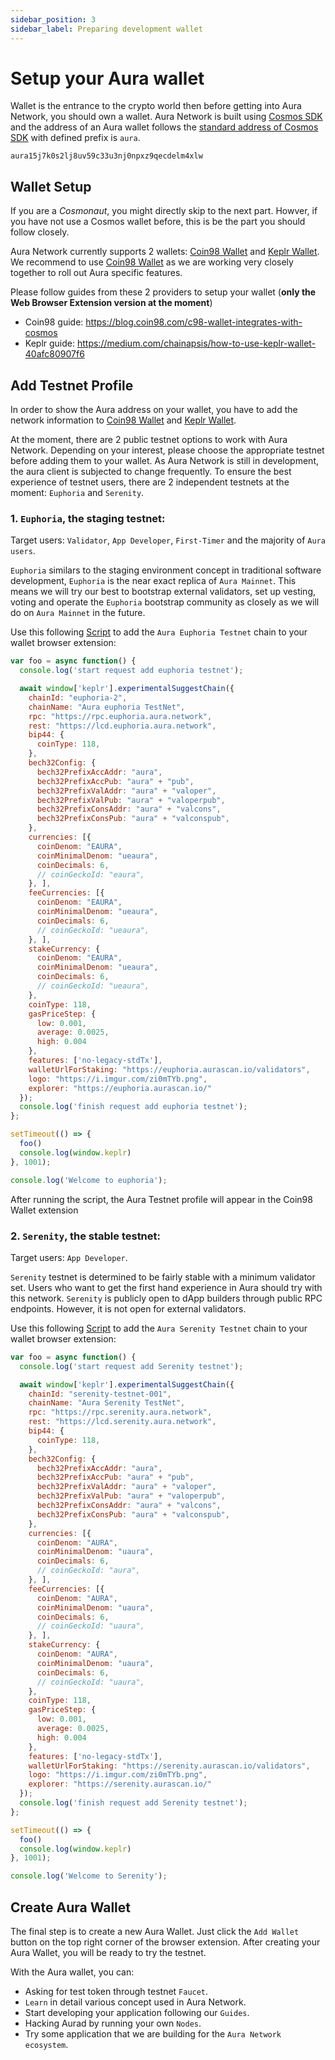 ```yaml
---
sidebar_position: 3
sidebar_label: Preparing development wallet
---
```


# Setup your Aura wallet
Wallet is the entrance to the crypto world then before getting into Aura Network, you should own a wallet. Aura Network is built using [Cosmos SDK](https://v1.cosmos.network/sdk) and the address of an Aura wallet follows the [standard address of Cosmos SDK](https://docs.cosmwasm.com/docs/1.0/architecture/addresses/) with defined prefix is `aura`.

```
aura15j7k0s2lj8uv59c33u3nj0npxz9qecdelm4xlw
```

## Wallet Setup
If you are a *Cosmonaut*, you might directly skip to the next part. Howver, if you have not use a Cosmos wallet before, this is be the part you should follow closely.

Aura Network currently supports 2 wallets: [Coin98 Wallet](https://wallet.coin98.com/) and [Keplr Wallet](https://www.keplr.app/). We recommend to use [Coin98 Wallet](https://wallet.coin98.com/) as we are working very closely together to roll out Aura specific features.

Please follow guides from these 2 providers to setup your wallet (**only the Web Browser Extension version at the moment**)
- Coin98 guide: https://blog.coin98.com/c98-wallet-integrates-with-cosmos
- Keplr guide: https://medium.com/chainapsis/how-to-use-keplr-wallet-40afc80907f6

## Add Testnet Profile
In order to show the Aura address on your wallet, you have to add the network information to [Coin98 Wallet](https://wallet.coin98.com/) and [Keplr Wallet](https://www.keplr.app/).

At the moment, there are 2 public testnet options to work with Aura Network. Depending on your interest, please choose the appropriate testnet before adding them to your wallet. As Aura Network is still in development, the aura client is subjected to change frequently. To ensure the best experience of testnet users, there are 2 independent testnets at the moment: `Euphoria` and `Serenity`.

### 1. `Euphoria`, the staging testnet:
Target users: `Validator`, `App Developer`, `First-Timer` and the majority of `Aura users`.

`Euphoria` similars to the staging environment concept in traditional software development, `Euphoria` is the near exact replica of `Aura Mainnet`. This means we will try our best to bootstrap external validators, set up vesting, voting and operate the `Euphoria` bootstrap community as closely as we will do on `Aura Mainnet` in the future.

Use this following [Script](https://jsfiddle.net/eledra/rmh95s3x/) to add the `Aura Euphoria Testnet` chain to your wallet browser extension:
```js
var foo = async function() {
  console.log('start request add euphoria testnet');

  await window['keplr'].experimentalSuggestChain({
    chainId: "euphoria-2",
    chainName: "Aura euphoria TestNet",
    rpc: "https://rpc.euphoria.aura.network",
    rest: "https://lcd.euphoria.aura.network",
    bip44: {
      coinType: 118,
    },
    bech32Config: {
      bech32PrefixAccAddr: "aura",
      bech32PrefixAccPub: "aura" + "pub",
      bech32PrefixValAddr: "aura" + "valoper",
      bech32PrefixValPub: "aura" + "valoperpub",
      bech32PrefixConsAddr: "aura" + "valcons",
      bech32PrefixConsPub: "aura" + "valconspub",
    },
    currencies: [{
      coinDenom: "EAURA",
      coinMinimalDenom: "ueaura",
      coinDecimals: 6,
      // coinGeckoId: "eaura",
    }, ],
    feeCurrencies: [{
      coinDenom: "EAURA",
      coinMinimalDenom: "ueaura",
      coinDecimals: 6,
      // coinGeckoId: "ueaura",
    }, ],
    stakeCurrency: {
      coinDenom: "EAURA",
      coinMinimalDenom: "ueaura",
      coinDecimals: 6,
      // coinGeckoId: "ueaura",
    },
    coinType: 118,
    gasPriceStep: {
      low: 0.001,
      average: 0.0025,
      high: 0.004
    },
    features: ['no-legacy-stdTx'],
    walletUrlForStaking: "https://euphoria.aurascan.io/validators",
    logo: "https://i.imgur.com/zi0mTYb.png",
    explorer: "https://euphoria.aurascan.io/"
  });
  console.log('finish request add euphoria testnet');
};

setTimeout(() => {
  foo()
  console.log(window.keplr)
}, 1001);

console.log('Welcome to euphoria');
```
After running the script, the Aura Testnet profile will appear in the Coin98 Wallet extension

### 2. `Serenity`, the stable testnet:
Target users: `App Developer`.

`Serenity` testnet is determined to be fairly stable with a minimum validator set. Users who want to get the first hand experience in Aura should try with this network. `Serenity` is publicly open to dApp builders through public RPC endpoints. However, it is not open for external validators.

Use this following [Script](https://jsfiddle.net/eledra/kc6yhLpz/) to add the `Aura Serenity Testnet` chain to your wallet browser extension:
```js
var foo = async function() {
  console.log('start request add Serenity testnet');

  await window['keplr'].experimentalSuggestChain({
    chainId: "serenity-testnet-001",
    chainName: "Aura Serenity TestNet",
    rpc: "https://rpc.serenity.aura.network",
    rest: "https://lcd.serenity.aura.network",
    bip44: {
      coinType: 118,
    },
    bech32Config: {
      bech32PrefixAccAddr: "aura",
      bech32PrefixAccPub: "aura" + "pub",
      bech32PrefixValAddr: "aura" + "valoper",
      bech32PrefixValPub: "aura" + "valoperpub",
      bech32PrefixConsAddr: "aura" + "valcons",
      bech32PrefixConsPub: "aura" + "valconspub",
    },
    currencies: [{
      coinDenom: "AURA",
      coinMinimalDenom: "uaura",
      coinDecimals: 6,
      // coinGeckoId: "aura",
    }, ],
    feeCurrencies: [{
      coinDenom: "AURA",
      coinMinimalDenom: "uaura",
      coinDecimals: 6,
      // coinGeckoId: "uaura",
    }, ],
    stakeCurrency: {
      coinDenom: "AURA",
      coinMinimalDenom: "uaura",
      coinDecimals: 6,
      // coinGeckoId: "uaura",
    },
    coinType: 118,
    gasPriceStep: {
      low: 0.001,
      average: 0.0025,
      high: 0.004
    },
    features: ['no-legacy-stdTx'],
    walletUrlForStaking: "https://serenity.aurascan.io/validators",
    logo: "https://i.imgur.com/zi0mTYb.png",
    explorer: "https://serenity.aurascan.io/"
  });
  console.log('finish request add Serenity testnet');
};

setTimeout(() => {
  foo()
  console.log(window.keplr)
}, 1001);

console.log('Welcome to Serenity');
```
## Create Aura Wallet
The final step is to create a new Aura Wallet. Just click the `Add Wallet` button on the top right corner of the browser extension. After creating your Aura Wallet, you will be ready to try the testnet.

<!-- Insert video -->

With the Aura wallet, you can:
- Asking for test token through testnet `Faucet`.
- `Learn` in detail various concept used in Aura Network.
- Start developing your application following our `Guides`.
- Hacking Aurad by running your own `Nodes`.
- Try some application that we are building for the `Aura Network ecosystem`.
